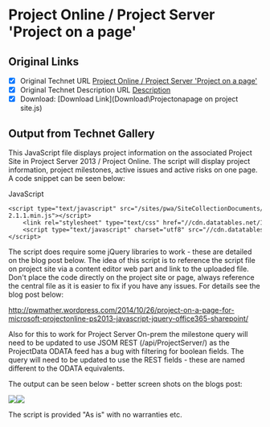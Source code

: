 # Project Online / Project Server 'Project on a page'

## Original Links

- [x] Original Technet URL [Project Online / Project Server 'Project on a page'](https://gallery.technet.microsoft.com/Online-Server-on-a-page-1b1f14f5)
- [x] Original Technet Description URL [Description](https://gallery.technet.microsoft.com/Online-Server-on-a-page-1b1f14f5/description)
- [x] Download: [Download Link](Download\Projectonapage on project site.js)

## Output from Technet Gallery

This JavaScript file displays project information on the associated Project Site in Project Server 2013 / Project Online. The script will display project information, project milestones, active issues and active risks on one page. A code snippet  can be seen below:

JavaScript

```
<script type="text/javascript" src="/sites/pwa/SiteCollectionDocuments/jquery-2.1.1.min.js"></script>
    <link rel="stylesheet" type="text/css" href="//cdn.datatables.net/1.10.0/css/jquery.dataTables.css">
    <script type="text/javascript" charset="utf8" src="//cdn.datatables.net/1.10.0/js/jquery.dataTables.js"></script>
```

The script does require some jQuery libraries to work - these are detailed on the blog post below. The idea of this script is to reference the script file on project site via a content editor web part and link to the uploaded file. Don't place the code  directly on the project site or page, always reference the central file as it is easier to fix if you have any issues. For details see the blog post below:

http://pwmather.wordpress.com/2014/10/26/project-on-a-page-for-microsoft-projectonline-ps2013-javascript-jquery-office365-sharepoint/

Also for this to work for Project Server On-prem the milestone query will need to be updated to use JSOM REST (/api/ProjectServer/) as the ProjectData ODATA feed has a bug with filtering for boolean fields. The query will need to be updated to  use the REST fields - these are named different to the ODATA equivalents.

The output can be seen below - better screen shots on the blogs post:

![](/scriptcenter/site/view/file/127567/1/ProjectReport.png)![](Images\projectreport1.png)

The script is provided "As is" with no warranties etc.

